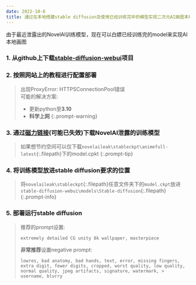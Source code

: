 ```yaml
---
date: 2022-10-8
title: 通过在本地搭建stable diffusion及使用已经训练完毕的模型实现二次元AI画图本地化
---
```

由于最近泄露出的NovelAI训练模型，现在可以白嫖已经训练完的model来实现AI本地画图  
### 1. 从github上下载[stable-diffusion-webui](https://github.com/AUTOMATIC1111/stable-diffusion-webui)项目
### 2. 按照网站上的教程进行配置部署

> 出现ProxyError: HTTPSConnectionPool错误  
> 可能的解决方案:  
> * 更新python至**3.10**  
> * **科学上网**
{:.prompt-warning}
### 3. 通过[磁力链接](magnet:?xt=urn:btih:5bde442da86265b670a3e5ea3163afad2c6f8ecc&dn=novelaileak&tr=udp%3A%2F%2Ftracker.opentrack)(可能已失效)下载NovelAI泄露的训练模型
> 如果想节约空间可以仅下载`novelaileak\stableckpt\animefull-latest`{:.filepath}下的model.cpkt
{:.prompt-tip}
### 4. 将训练模型放进stable diffusion要求的位置
> 将`novelaileak\stableckpt`{:.filepath}任意文件夹下的`model.ckpt`放进`stable-diffusion-webui\models\Stable-diffusion`{:.filepath}
{:.prompt-info}
### 5. 部署运行stable diffusion
> 推荐的prompt设置:  
> ```
> extremely detailed CG unity 8k wallpaper, masterpiece
> ```
> **非常推荐**设置negative prompt:
> ```
> lowres, bad anatomy, bad hands, text, error, missing fingers, extra digit, fewer digits, cropped, worst quality, low quality, normal quality, jpeg artifacts, signature, watermark, > username, blurry
> ```
